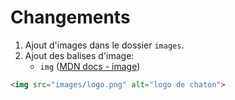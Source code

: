 # Changements

 1. Ajout d'images dans le dossier `images`.
 2. Ajout des balises d'image:
     - `img` ([MDN docs - image](https://developer.mozilla.org/fr/docs/Web/HTML/Element/Img))

```html
<img src="images/logo.png" alt="logo de chaton">
```
